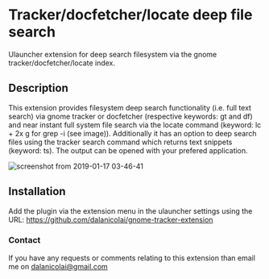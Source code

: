 # Tracker/docfetcher/locate deep file search
Ulauncher extension for deep search filesystem via the gnome tracker/docfetcher/locate index.

## Description

This extension provides filesystem deep search functionality (i.e. full text search) via gnome tracker or docfetcher (respective keywords: gt and df) and near instant full system file search via the locate command (keyword: lc + 2x g for grep -i (see image)). Additionally it has an option to deep search files using the tracker search command which returns text snippets (keyword: ts). The output can be opened with your prefered application.

![screenshot from 2019-01-17 03-46-41](https://user-images.githubusercontent.com/18429791/51434764-aa3fdf80-1c68-11e9-89c7-6d147f514fd9.png)

## Installation

Add the plugin via the extension menu in the ulauncher settings using the URL: https://github.com/dalanicolai/gnome-tracker-extension  

### Contact

If you have any requests or comments relating to this extension than email me on dalanicolai@gmail.com
